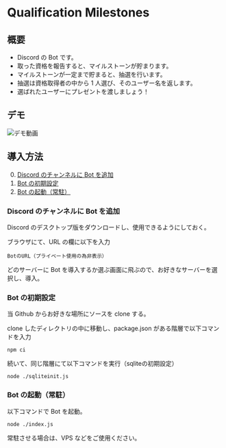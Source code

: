 # Qualification Milestones

## 概要

- Discord の Bot です。
- 取った資格を報告すると、マイルストーンが貯まります。
- マイルストーンが一定まで貯まると、抽選を行います。
- 抽選は資格取得者の中から 1 人選び、そのユーザー名を返します。
- 選ばれたユーザーにプレゼントを渡しましょう！

## デモ
![デモ動画](explain.gif)

## 導入方法

0.  [Discord のチャンネルに Bot を追加](#discord-のチャンネルに-bot-を追加)
1. [Bot の初期設定](#bot-の初期設定)
2. [Bot の起動（常駐）](#bot-の起動常駐)

### Discord のチャンネルに Bot を追加

Discord のデスクトップ版をダウンロードし、使用できるようにしておく。

ブラウザにて、URL の欄に以下を入力

```
BotのURL（プライベート使用の為非表示）
```

どのサーバーに Bot を導入するか選ぶ画面に飛ぶので、お好きなサーバーを選択し、導入。

### Bot の初期設定

当 Github からお好きな場所にソースを clone する。

clone したディレクトリの中に移動し、package.json がある階層で以下コマンドを入力

```
npm ci
```

続いて、同じ階層にて以下コマンドを実行（sqliteの初期設定）

```
node ./sqliteinit.js
```

### Bot の起動（常駐）

以下コマンドで Bot を起動。

```
node ./index.js
```

常駐させる場合は、VPS などをご使用ください。
